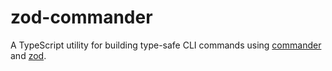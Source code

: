 # zod-commander

A TypeScript utility for building type-safe CLI commands using [commander](https://www.npmjs.com/package/commander) and [zod](https://www.npmjs.com/package/zod).

